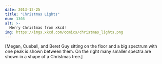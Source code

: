 ```yaml
---
date: 2013-12-25
title: "Christmas Lights"
num: 1308
alt: >-
  Merry Christmas from xkcd!
img: https://imgs.xkcd.com/comics/christmas_lights.png
---
```

[Megan, Cueball, and Beret Guy sitting on the floor and a big spectrum with one peak is shown between them. On the right many smaller spectra are shown in a shape of a Christmas tree.]